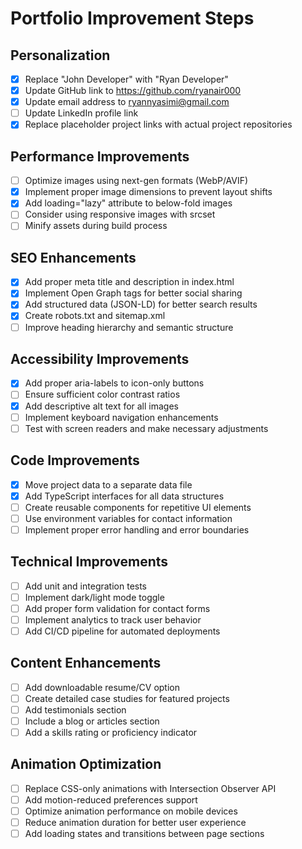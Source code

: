 # Portfolio Improvement Steps

## Personalization
- [x] Replace "John Developer" with "Ryan Developer"
- [x] Update GitHub link to https://github.com/ryanair000
- [x] Update email address to ryannyasimi@gmail.com
- [ ] Update LinkedIn profile link
- [x] Replace placeholder project links with actual project repositories

## Performance Improvements
- [ ] Optimize images using next-gen formats (WebP/AVIF)
- [x] Implement proper image dimensions to prevent layout shifts
- [x] Add loading="lazy" attribute to below-fold images
- [ ] Consider using responsive images with srcset
- [ ] Minify assets during build process

## SEO Enhancements
- [x] Add proper meta title and description in index.html
- [x] Implement Open Graph tags for better social sharing
- [x] Add structured data (JSON-LD) for better search results
- [x] Create robots.txt and sitemap.xml
- [ ] Improve heading hierarchy and semantic structure

## Accessibility Improvements
- [x] Add proper aria-labels to icon-only buttons
- [ ] Ensure sufficient color contrast ratios
- [x] Add descriptive alt text for all images
- [ ] Implement keyboard navigation enhancements
- [ ] Test with screen readers and make necessary adjustments

## Code Improvements
- [x] Move project data to a separate data file
- [x] Add TypeScript interfaces for all data structures
- [ ] Create reusable components for repetitive UI elements
- [ ] Use environment variables for contact information
- [ ] Implement proper error handling and error boundaries

## Technical Improvements
- [ ] Add unit and integration tests
- [ ] Implement dark/light mode toggle
- [ ] Add proper form validation for contact forms
- [ ] Implement analytics to track user behavior
- [ ] Add CI/CD pipeline for automated deployments

## Content Enhancements
- [ ] Add downloadable resume/CV option
- [ ] Create detailed case studies for featured projects
- [ ] Add testimonials section
- [ ] Include a blog or articles section
- [ ] Add a skills rating or proficiency indicator

## Animation Optimization
- [ ] Replace CSS-only animations with Intersection Observer API
- [ ] Add motion-reduced preferences support
- [ ] Optimize animation performance on mobile devices
- [ ] Reduce animation duration for better user experience
- [ ] Add loading states and transitions between page sections 